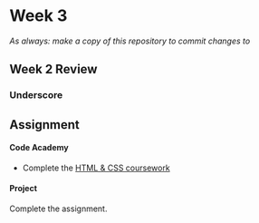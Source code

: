 # Week 3

*As always: make a copy of this repository to commit changes to*

## Week 2 Review

### Underscore

## Assignment

#### Code Academy

* Complete the [HTML & CSS coursework](https://www.codecademy.com/learn/web)

#### Project

Complete the assignment.
